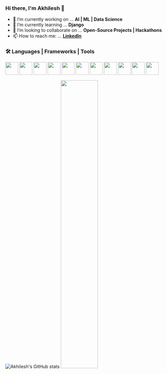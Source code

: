 ### Hi there, I'm Akhilesh 👋

- 🔭 I’m currently working on ... **AI | ML | Data Science**
- 🌱 I’m currently learning ... **Django**
- 🔗 I’m looking to collaborate on ... **Open-Source Projects | Hackathons**
- 📫 How to reach me: ... **[LinkedIn](https://www.linkedin.com/in/akhileshthite/)**

### 🛠️ Languages | Frameworks | Tools
<img src="https://github.com/AkhileshThite/Portfolio-Projects/blob/master/Logos/python.png" width="40" height="40"></img>
<img src="https://github.com/AkhileshThite/Portfolio-Projects/blob/master/Logos/c.png" width="40" height="40"></img>
<img src="https://github.com/AkhileshThite/Portfolio-Projects/blob/master/Logos/html.png" width="40" height="40"></img>
<img src="https://github.com/AkhileshThite/Portfolio-Projects/blob/master/Logos/css.png" width="40" height="40"></img>
<img src="https://github.com/AkhileshThite/Portfolio-Projects/blob/master/Logos/js.png" width="40" height="40"></img>
<img src="https://github.com/AkhileshThite/Portfolio-Projects/blob/master/Logos/flask.png" width="40" height="40"></img>
<img src="https://github.com/AkhileshThite/Portfolio-Projects/blob/master/Logos/heroku.png" width="40" height="40"></img>
<img src="https://github.com/AkhileshThite/Portfolio-Projects/blob/master/Logos/git.png" width="40" height="40"></img>
<img src="https://github.com/AkhileshThite/Portfolio-Projects/blob/master/Logos/mysql.png" width="40" height="40"></img>
<img src="https://github.com/AkhileshThite/Portfolio-Projects/blob/master/Logos/tf.png" width="40" height="40"></img>
<img src="https://github.com/AkhileshThite/Portfolio-Projects/blob/master/Logos/scikit.png" width="40" height="40"></img>

![Akhilesh's GitHub stats](https://github-readme-stats.vercel.app/api?username=akhileshthite&theme=radical)
<img width="48%" src="https://github-readme-streak-stats.herokuapp.com/?user=akhileshthite&theme=radical" />
